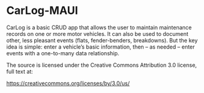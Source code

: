 # CarLog-MAUI

CarLog is a basic CRUD app that allows the user to maintain maintenance records on one or more motor vehicles. It can also be used to document other, less pleasant events (flats, fender-benders, breakdowns). But the key idea is simple: enter a vehicle’s basic information, then – as needed – enter events with a one-to-many data relationship.

The source is licensed under the Creative Commons Attribution 3.0 license, full text at:

https://creativecommons.org/licenses/by/3.0/us/
